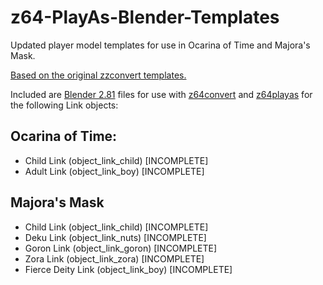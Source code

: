 # z64-PlayAs-Blender-Templates
Updated player model templates for use in Ocarina of Time and Majora's Mask.

[Based on the original zzconvert templates.](https://github.com/hylian-modding/zzconvert-Blender-Link-Templates)

Included are [Blender 2.81](https://www.blender.org/download/releases/2-81/) files for use with [z64convert](https://old.z64.me/tools/z64convert.html) and [z64playas](https://old.z64.me/tools/z64playas.html) for the following Link objects:

## Ocarina of Time:
 * Child Link (object_link_child) [INCOMPLETE]
 * Adult Link (object_link_boy) [INCOMPLETE]

## Majora's Mask
 * Child Link (object_link_child) [INCOMPLETE]
 * Deku Link (object_link_nuts) [INCOMPLETE]
 * Goron Link  (object_link_goron) [INCOMPLETE]
 * Zora Link (object_link_zora) [INCOMPLETE]
 * Fierce Deity Link (object_link_boy) [INCOMPLETE]